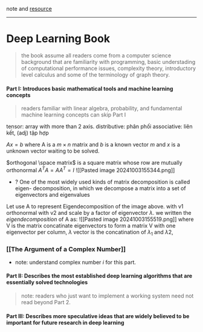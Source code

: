 note and [resource](https://drive.google.com/drive/folders/1dHXTL_7PUNuzcu-ZSwLDGHGQLhvnc0ee?usp=drive_link)

---
# Deep Learning Book
>the book assume all readers come from a computer science background that are familiarity with programming, basic understading of computational performance issues, complexity theory, introductory level calculus and some of the terminology of graph theory.

#### **Part I:** **Introduces basic mathematical tools and machine learning concepts**
>readers familiar with linear algebra, probability, and fundamental machine learning concepts can skip Part I 

tensor: array with more than 2 axis.
distributive: phân phối
associative: liên kết, (adj) tập hợp  

$Ax = b$ where A is a $m \times n$ matrix and $b$ is a known vector $m$ and $x$ is a unknown vector waiting to be solved.

$orthogonal \space matrix$ is a square matrix whose row are mutually orthonormal
$A^{T}A = AA^{T} = I$
![[Pasted image 20241003155344.png]]
+ ? One of the most widely used kinds of matrix decomposition is called eigen-
decomposition, in which we decompose a matrix into a set of eigenvectors and
eigenvalues

Let use A to represent Eigendecomposition of the image above. with v1 orthonormal with v2 and scale by a factor of eigenvector $\lambda$. we written the $eigendecomposition$ of A as:
![[Pasted image 20241003155519.png]]
where V is the matrix concatinate eigenvectors to form a matrix V with one eigenvector per column, $\lambda$ vector is the concatination of $\lambda_{1}$ and $\lambda 2$, 

### [[The Argument of a Complex Number]]
+ note: understand complex number $i$ for this part.

#### **Part II:** **Describes the most established deep learning algorithms that are essentially solved technologies**
> note: readers who just want to implement a working system need not read beyond Part 2.


#### **Part III:** **Describes more speculative ideas that are widely believed to be important for future research in deep learning**



